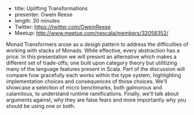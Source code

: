 * title: Uplifting Transformations
* presenter: Owein Reese
* length: 30 minutes
* Twitter: https://twitter.com/OweinReese
* Meetup: http://www.meetup.com/nescala/members/32058352/

Monad Transformers arose as a design pattern to address the difficulties of working with stacks of Monads. While effective, every abstraction has a price. In this presentation we will present an alternative which makes a different set of trade-offs; one built upon category theory but utilitizing many of the language features present in Scala. Part of the discussion will compare how gracefully each works within the type system, highlighting implementation choices and consequences of those choices. We'll showcase a selection of micro benchmarks, both galmorous and calamitous, to understand runtime ramifications. Finally, we'll talk about arguments against, why they are false fears and more importantly why you should be using one or both.